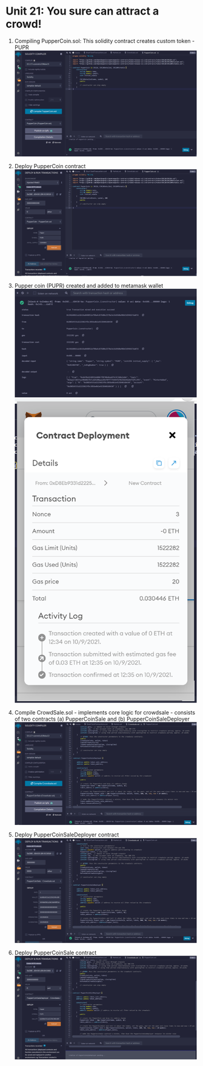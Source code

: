 # Unit 21: You sure can attract a crowd!

1) Compiling PupperCoin.sol: This solidity contract creates custom token - PUPR
   ![Compile_PupperCoin](Images/01-PupperCoin-compiler.PNG)

2) Deploy PupperCoin contract  
   ![Deploy_PupperCoin](Images/02-PupperCoin-deployment.PNG)

3) Pupper coin (PUPR) created and added to metamask wallet
   ![PupperCoin_Created_01](Images/03-PupperCoin-creation.PNG)
   ![PupperCoin_Created_02](Images/04-PupperCoin-creation.PNG)

4) Compile CrowdSale.sol - implements core logic for crowdsale - consists of two contracts (a) PupperCoinSale and (b) PupperCoinSaleDeployer  
   ![Compile_CrowdSale](Images/05-CrowdSale-compiler.PNG)

5) Deploy PupperCoinSaleDeployer contract
   ![Deploy_PupperCoinSaleDeployer](Images/06-PupperCoinSale-deployment.PNG)

6) Deploy PupperCoinSale contract
   ![Deploy_PupperCoinSale](Images/07-PupperCoinSaleDeployer-deployment.PNG)